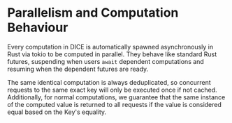 # Parallelism and Computation Behaviour

Every computation in DICE is automatically spawned asynchronously in Rust via
tokio to be computed in parallel. They behave like standard Rust futures,
suspending when users `await` dependent computations and resuming when the
dependent futures are ready.

The same identical computation is always deduplicated, so concurrent requests to
the same exact key will only be executed once if not cached. Additionally, for
normal computations, we guarantee that the same instance of the computed value
is returned to all requests if the value is considered equal based on the Key's
equality.
